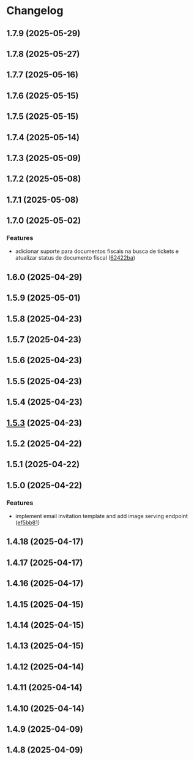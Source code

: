 # Changelog

## 1.7.9 (2025-05-29)

## 1.7.8 (2025-05-27)

## 1.7.7 (2025-05-16)

## 1.7.6 (2025-05-15)

## 1.7.5 (2025-05-15)

## 1.7.4 (2025-05-14)

## 1.7.3 (2025-05-09)

## 1.7.2 (2025-05-08)

## 1.7.1 (2025-05-08)

## 1.7.0 (2025-05-02)

### Features

* adicionar suporte para documentos fiscais na busca de tickets e atualizar status de documento fiscal ([62422ba](https://github.com/oondemand/cst-rakuten-backend/commit/62422ba4b31750953087c605a96a7ec6233de8ff))

## 1.6.0 (2025-04-29)

## 1.5.9 (2025-05-01)

## 1.5.8 (2025-04-23)

## 1.5.7 (2025-04-23)

## 1.5.6 (2025-04-23)

## 1.5.5 (2025-04-23)

## 1.5.4 (2025-04-23)

## [1.5.3](https://github.com/oondemand/cst-rakuten-backend/compare/1.5.2...1.5.3) (2025-04-23)

## 1.5.2 (2025-04-22)

## 1.5.1 (2025-04-22)

## 1.5.0 (2025-04-22)

### Features

* implement email invitation template and add image serving endpoint ([ef5bb81](https://github.com/oondemand/cst-rakuten-backend/commit/ef5bb8188c9fc4ddc53495694afdbbce3b4735f9))

## 1.4.18 (2025-04-17)

## 1.4.17 (2025-04-17)

## 1.4.16 (2025-04-17)

## 1.4.15 (2025-04-15)

## 1.4.14 (2025-04-15)

## 1.4.13 (2025-04-15)

## 1.4.12 (2025-04-14)

## 1.4.11 (2025-04-14)

## 1.4.10 (2025-04-14)

## 1.4.9 (2025-04-09)

## 1.4.8 (2025-04-09)
